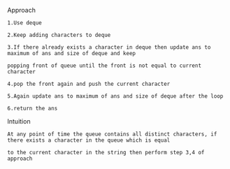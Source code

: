 Approach

    1.Use deque

    2.Keep adding characters to deque 

    3.If there already exists a character in deque then update ans to maximum of ans and size of deque and keep

    popping front of queue until the front is not equal to current character

    4.pop the front again and push the current character

    5.Again update ans to maximum of ans and size of deque after the loop

    6.return the ans

Intuition

    At any point of time the queue contains all distinct characters, if there exists a character in the queue which is equal

    to the current character in the string then perform step 3,4 of approach